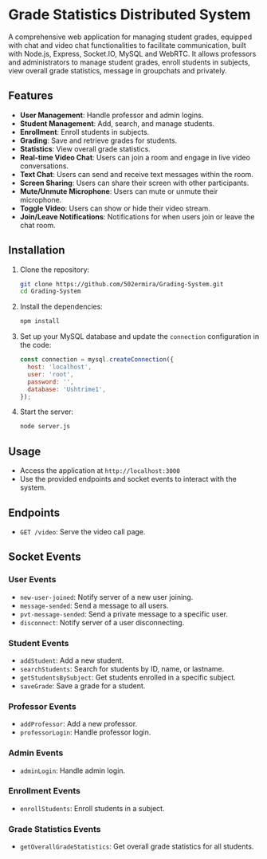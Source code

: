 # Grade Statistics Distributed System

A comprehensive web application for managing student grades, equipped with chat and video chat functionalities to facilitate communication, built with Node.js, Express, Socket.IO, MySQL and WebRTC. It allows professors and administrators to manage student grades, enroll students in subjects, view overall grade statistics, message in groupchats and privately.

## Features

- **User Management**: Handle professor and admin logins.
- **Student Management**: Add, search, and manage students.
- **Enrollment**: Enroll students in subjects.
- **Grading**: Save and retrieve grades for students.
- **Statistics**: View overall grade statistics.
- **Real-time Video Chat**: Users can join a room and engage in live video conversations.
- **Text Chat**: Users can send and receive text messages within the room.
- **Screen Sharing**: Users can share their screen with other participants.
- **Mute/Unmute Microphone**: Users can mute or unmute their microphone.
- **Toggle Video**: Users can show or hide their video stream.
- **Join/Leave Notifications**: Notifications for when users join or leave the chat room.

## Installation

1. Clone the repository:
    ```bash
    git clone https://github.com/502ermira/Grading-System.git
    cd Grading-System
    ```

2. Install the dependencies:
    ```bash
    npm install
    ```

3. Set up your MySQL database and update the `connection` configuration in the code:
    ```javascript
    const connection = mysql.createConnection({
      host: 'localhost',
      user: 'root',
      password: '',
      database: 'Ushtrime1',
    });
    ```

4. Start the server:
    ```bash
    node server.js
    ```

## Usage

- Access the application at `http://localhost:3000`
- Use the provided endpoints and socket events to interact with the system.

## Endpoints

- `GET /video`: Serve the video call page.

## Socket Events

### User Events

- `new-user-joined`: Notify server of a new user joining.
- `message-sended`: Send a message to all users.
- `pvt-message-sended`: Send a private message to a specific user.
- `disconnect`: Notify server of a user disconnecting.

### Student Events

- `addStudent`: Add a new student.
- `searchStudents`: Search for students by ID, name, or lastname.
- `getStudentsBySubject`: Get students enrolled in a specific subject.
- `saveGrade`: Save a grade for a student.

### Professor Events

- `addProfessor`: Add a new professor.
- `professorLogin`: Handle professor login.

### Admin Events

- `adminLogin`: Handle admin login.

### Enrollment Events

- `enrollStudents`: Enroll students in a subject.

### Grade Statistics Events

- `getOverallGradeStatistics`: Get overall grade statistics for all students.


